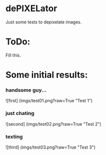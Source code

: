 # dePIXELator

Just some tests to depixelate images.

# ToDo:
Fill this.

# Some initial results:

### handsome guy...
![first] (imgs/test01.png?raw=True "Test 1")

### just chating
![second] (imgs/test02.png?raw=True "Test 2")

### texting
![third] (imgs/test03.png?raw=True "Test 3")
